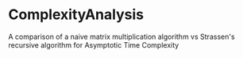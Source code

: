# ComplexityAnalysis
A comparison of a naive matrix multiplication algorithm vs Strassen's recursive algorithm for Asymptotic Time Complexity
